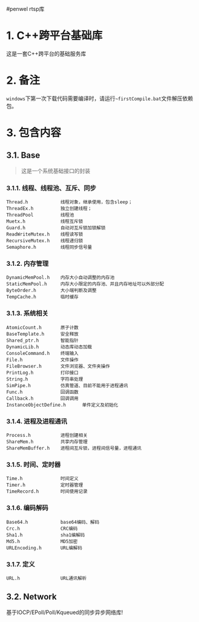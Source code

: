 #penwel rtsp库

# 1. C++跨平台基础库
这是一套C++跨平台的基础服务库

# 2. 备注
 `windows`下第一次下载代码需要编译时，请运行`~firstCompile.bat`文件解压依赖包。

# 3. 包含内容
## 3.1. Base
> 这是一个系统基础接口的封装
### 3.1.1. 线程、线程池、互斥、同步
	Thread.h			线程对象，继承使用，包含sleep；   
	ThreadEx.h			独立创建线程；   
	ThreadPool			线程池
	Muetx.h				线程互斥锁
	Guard.h				自动对互斥锁加锁解锁
	ReadWriteMutex.h	线程读写锁
	RecursiveMutex.h	线程递归锁
	Semaphore.h			线程同步信号量

### 3.1.2. 内存管理
	DynamicMemPool.h	内存大小自动调整的内存池
	StaticMemPool.h		内存大小限定的内存池、并且内存地址可以外部分配
	ByteOrder.h			大小端判断及调整
	TempCache.h			临时缓存

### 3.1.3. 系统相关
	AtomicCount.h		原子计数
	BaseTemplate.h		安全释放
	Shared_ptr.h		智能指针
	DynamicLib.h		动态库动态加载
	ConsoleCommand.h	终端输入
	File.h				文件操作
	FileBrowser.h		文件浏览器、文件夹操作
	PrintLog.h			打印接口
	String.h			字符串处理
	SimPipe.h			仿真管道、目前不能用于进程通讯
	Func.h				回调函数
	Callback.h			回调调用
	InstanceObjectDefine.h		单件定义及初始化

### 3.1.4. 进程及进程通讯
	Process.h			进程创建相关
	ShareMem.h			共享内存管理
	ShareMemBuffer.h	进程间互斥锁，进程间信号量，进程通讯

### 3.1.5. 时间、定时器
	Time.h				时间定义
	Timer.h				定时器管理
	TimeRecord.h		时间使用记录

### 3.1.6. 编码解码
	Base64.h			base64编码、解码
	Crc.h				CRC编码
	Sha1.h				sha1编解码
	Md5.h				MD5加密
	URLEncoding.h		URL编解码

### 3.1.7. 定义
	URL.h				URL通讯解析

## 3.2. Network
基于IOCP/EPoll/Poll/Kqueued的同步异步网络库!
